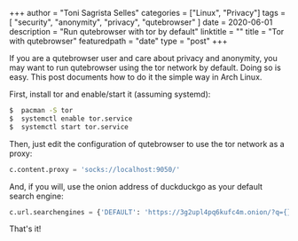 +++
author = "Toni Sagrista Selles"
categories = ["Linux", "Privacy"]
tags = [ "security", "anonymity", "privacy", "qutebrowser" ]
date = 2020-06-01
description = "Run qutebrowser with tor by default"
linktitle = ""
title = "Tor with qutebrowser"
featuredpath = "date"
type = "post"
+++

If you are a qutebrowser user and care about privacy and anonymity, you may want to run qutebrowser using the tor network by default. Doing so is easy. This post documents how to do it the simple way in Arch Linux. 

<!--more-->

First, install tor and enable/start it (assuming systemd):

```bash
$  pacman -S tor
$  systemctl enable tor.service
$  systemctl start tor.service
```

Then, just edit the configuration of qutebrowser to use the tor network as a proxy:

```python
c.content.proxy = 'socks://localhost:9050/'
```

And, if you will, use the onion address of duckduckgo as your default search engine:

```python
c.url.searchengines = {'DEFAULT': 'https://3g2upl4pq6kufc4m.onion/?q={}'} 
```

That's it!
